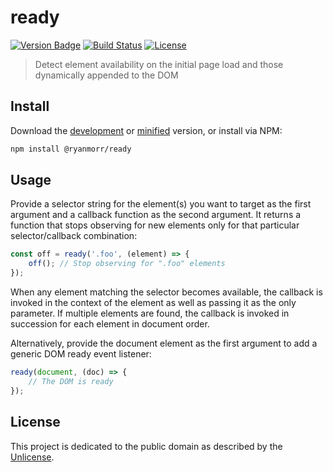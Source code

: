 # ready

[![Version Badge][version-image]][project-url]
[![Build Status][build-image]][build-url]
[![License][license-image]][license-url]

> Detect element availability on the initial page load and those dynamically appended to the DOM

## Install

Download the [development](https://github.com/ryanmorr/ready/raw/master/dist/ready.js) or [minified](https://github.com/ryanmorr/ready/raw/master/dist/ready.min.js) version, or install via NPM:

``` sh
npm install @ryanmorr/ready
```

## Usage

Provide a selector string for the element(s) you want to target as the first argument and a callback function as the second argument. It returns a function that stops observing for new elements only for that particular selector/callback combination:

``` javascript
const off = ready('.foo', (element) => {
    off(); // Stop observing for ".foo" elements
});
```

When any element matching the selector becomes available, the callback is invoked in the context of the element as well as passing it as the only parameter. If multiple elements are found, the callback is invoked in succession for each element in document order.

Alternatively, provide the document element as the first argument to add a generic DOM ready event listener:

``` javascript
ready(document, (doc) => {
    // The DOM is ready
});
```

## License

This project is dedicated to the public domain as described by the [Unlicense](http://unlicense.org/).

[project-url]: https://github.com/ryanmorr/ready
[version-image]: https://badge.fury.io/gh/ryanmorr%2Fready.svg
[build-url]: https://travis-ci.org/ryanmorr/ready
[build-image]: https://travis-ci.org/ryanmorr/ready.svg
[license-image]: https://img.shields.io/badge/license-Unlicense-blue.svg
[license-url]: UNLICENSE